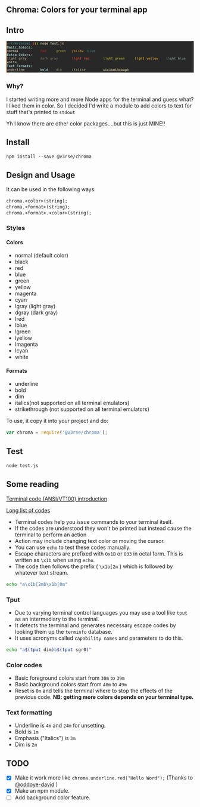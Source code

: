 Chroma: Colors for your terminal app
---

## Intro

![Screenshot](screenshot.png)

### Why?
I started writing more and more Node apps for the terminal and guess what? I liked them in color. So I decided I'd write a module to add colors to text for stuff that's printed to `stdout`


Yh I know there are other color packages....but this is just MINE!! 



## Install

```
npm install --save @v3rse/chroma
```
## Design and Usage

It can be used in the following ways:
```
chroma.<color>(string);
chroma.<format>(string);
chroma.<format>.<color>(string);
```

### Styles

#### Colors

* normal (default color)
* black
* red
* blue
* green
* yellow
* magenta
* cyan
* lgray (light gray)
* dgray (dark gray)
* lred
* lblue
* lgreen
* lyellow
* lmagenta
* lcyan
* white

#### Formats

* underline
* bold
* dim
* italics(not supported on all terminal emulators)
* strikethrough (not supported on all terminal emulators)



To use, it copy it into your project and do:
```javascript
var chroma = require('@v3rse/chroma');
```

## Test

```bash
node test.js
```





## Some reading

[Terminal code (ANSI/VT100) introduction](http://wiki.bash-hackers.org/scripting/terminalcodes)

[Long list of codes](http://misc.flogisoft.com/bash/tip_colors_and_formatting)

* Terminal codes help you issue commands to your terminal itself.
* If the codes are understood they won't be printed but instead cause the terminal to perform an action
* Action may include changing text color or moving the cursor.
* You can use `echo` to test these codes manually.
* Escape characters are prefixed with `0x1B` or `033` in octal form. This is written as `\x1b` when using `echo`.
* The code then follows the prefix ( `\x1b[2m`  ) which is followed by whatever text stream.

```bash
echo "a\x1b[2mb\x1b[0m"
```


### Tput
* Due to varying terminal control languages you may use a tool like `tput` as an intermediary to the terminal.
* It detects the terminal and generates necessary escape codes by looking them up the `terminfo` database.
* It uses acronyms called `capability names` and parameters to do this.

```bash
echo "a$(tput dim)b$(tput sgr0)"
```

### Color codes
* Basic foreground colors start from `30m` to `39m`
* Basic background colors start from `40m` to `49m`
* Reset is `0m` and tells the terminal where to stop the effects of the previous code.
__NB: getting more colors depends on your terminal type.__

### Text formatting
* Underline is `4m` and `24m` for unsetting.
* Bold is `1m`
* Emphasis ("Italics") is `3m`
* Dim is `2m`


## TODO
- [x] Make it work more like `chroma.underline.red("Hello Word");` (Thanks to [@oddoye-david](https://github.com/oddoye-david) )
- [x] Make an npm module.
- [ ] Add background color feature.
